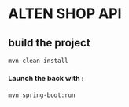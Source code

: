 # ALTEN SHOP API

## build the project
```sh
mvn clean install

```


#### Launch the back with :

```sh
mvn spring-boot:run
```
 
 